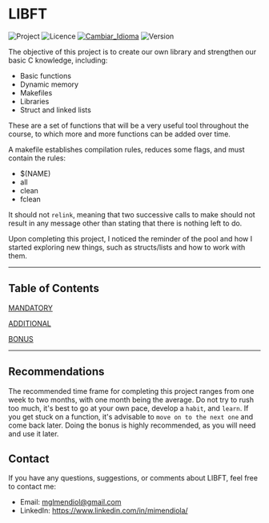 # LIBFT

![Project](https://img.shields.io/badge/Project-Libft-blue)
![Licence](https://img.shields.io/badge/Licence-MIT-orange)
[![Cambiar_Idioma](https://img.shields.io/badge/Cambiar_Idioma-Español-purple)](https://github.com/MiMendiola/Libft/tree/main/Documentation/es/README.md)
![Version](https://img.shields.io/badge/Version-1.0-green)

The objective of this project is to create our own library and strengthen our basic C knowledge, including:
- Basic functions
- Dynamic memory
- Makefiles
- Libraries
- Struct and linked lists

These are a set of functions that will be a very useful tool throughout the course, to which more and more functions can be added over time.

A makefile establishes compilation rules, reduces some flags, and must contain the rules:
- $(NAME)
- all
- clean
- fclean

It should not `relink`, meaning that two successive calls to make should not result in any message other than stating that there is nothing left to do.

Upon completing this project, I noticed the reminder of the pool and how I started exploring new things, such as structs/lists and how to work with them.

---

## Table of Contents

[MANDATORY](./Documentation/MANDATORY/MANDATORY.md)

[ADDITIONAL](./Documentation/ADDITIONAL/ADDITIONAL.md)

[BONUS](./Documentation/BONUS/BONUS.md)

---

## Recommendations

The recommended time frame for completing this project ranges from one week to two months, with one month being the average. 
Do not try to rush too much, it's best to go at your own pace, develop a `habit`, and `learn`.
If you get stuck on a function, it's advisable to `move on to the next one` and come back later. 
Doing the bonus is highly recommended, as you will need and use it later.

## Contact

If you have any questions, suggestions, or comments about LIBFT, feel free to contact me:

- Email: <a href="mailto:mglmendiol@gmail.com" style="text-decoration: none; color:#fff">mglmendiol@gmail.com</a>
- LinkedIn: <a href="https://www.linkedin.com/in/mimendiola/" style="text-decoration: none; color:#fff !important;">https://www.linkedin.com/in/mimendiola/</a>
